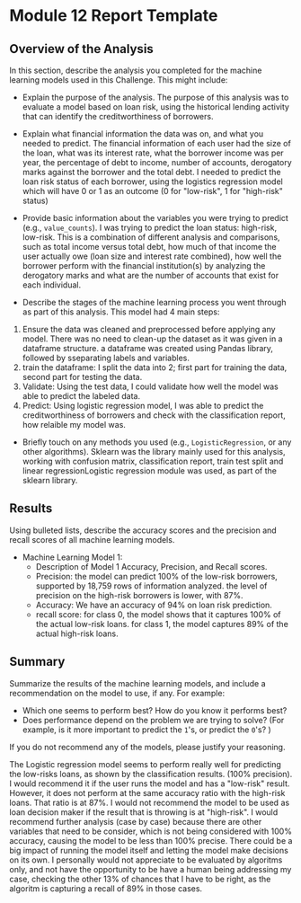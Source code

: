 # Module 12 Report Template

## Overview of the Analysis

In this section, describe the analysis you completed for the machine learning models used in this Challenge. This might include:

* Explain the purpose of the analysis.
The purpose of this analysis was to evaluate a model based on loan risk, using the historical lending activity that can identify the creditworthiness of borrowers.
* Explain what financial information the data was on, and what you needed to predict.
The financial information of each user had the size of the loan, what was its interest rate, what the borrower income was per year, the percentage of debt to income, number of accounts, derogatory marks against the borrower and the total debt.
I needed to predict the loan risk status of each borrower, using the logistics regression model which will have 0 or 1 as an outcome (0 for "low-risk", 1 for "high-risk" status)

* Provide basic information about the variables you were trying to predict (e.g., `value_counts`).
I was trying to predict the loan status: high-risk, low-risk. This is a combination of different analysis and comparisons, such as total income versus total debt, how much of that income the user actually owe (loan size and interest rate combined), how well the borrower perform with the financial institution(s) by analyzing the derogatory marks and what are the number of accounts that exist for each individual.

* Describe the stages of the machine learning process you went through as part of this analysis.
This model had 4 main steps:
1. Ensure the data was cleaned and preprocessed before applying any model. There was no need to clean-up the dataset as it was given in a dataframe structure. a dataframe was created using Pandas library, followed by sseparating labels and variables.
2. train the dataframe: I split the data into 2; first part for training the data, second part for  testing the data. 
3. Validate: Using the test data, I could validate how well the model was able to predict the labeled data.
4. Predict: Using logistic regression model, I was able to predict the  creditworthiness of borrowers and check with the classification report, how relaible my model was. 

* Briefly touch on any methods you used (e.g., `LogisticRegression`, or any other algorithms).
Sklearn was  the library mainly used for this analysis, working with confusion matrix, classification report, train test split and linear regressionLogistic regression module was used, as part of the sklearn library.


## Results

Using bulleted lists, describe the accuracy scores and the precision and recall scores of all machine learning models.

* Machine Learning Model 1:
    * Description of Model 1 Accuracy, Precision, and Recall scores.
    * Precision: the model can predict 100% of the low-risk borrowers, supported by 18,759 rows of information analyzed. the level of precision on the high-risk borrowers is lower, with 87%. 
    * Accuracy: We have an accuracy of 94% on loan risk prediction. 
    * recall score: for class 0, the model shows that it captures 100% of the actual low-risk loans. for class 1, the model captures 89% of the actual high-risk loans.



## Summary

Summarize the results of the machine learning models, and include a recommendation on the model to use, if any. For example:

* Which one seems to perform best? How do you know it performs best?
* Does performance depend on the problem we are trying to solve? (For example, is it more important to predict the `1`'s, or predict the `0`'s? )

If you do not recommend any of the models, please justify your reasoning.

The Logistic regression model seems to perform really well for predicting the low-risks loans, as shown by the classification results. (100% precision). I would recommend it if the user runs the model and has a "low-risk" result.
However, it does not perform at the same accuracy ratio with the high-risk loans. That ratio is at 87%. I would not recommend the model to be used as loan decision maker if the result that is throwing is at "high-risk". I would recommend further analysis (case by case) because there are other variables that need to be consider, which is not being considered with 100% accuracy, causing the model to be less than 100% precise. There could be a big impact of running the model itself and letting the model make decisions on its own. I personally would not appreciate to be evaluated by algoritms only, and not have the opportunity to be have a human being addressing my case, checking the other 13% of chances that I have to be right, as the algoritm is capturing a recall of 89% in those cases.

